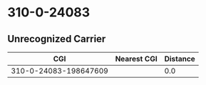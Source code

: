 # 310-0-24083
## Unrecognized Carrier


| CGI | Nearest CGI | Distance |
|-----|-------------|----------|
| 310-0-24083-198647609 |  | 0.0 |
